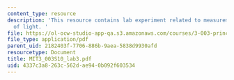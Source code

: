 ```yaml
---
content_type: resource
description: 'This resource contains lab experiment related to measurement of speed
  of light. '
file: https://ol-ocw-studio-app-qa.s3.amazonaws.com/courses/3-003-principles-of-engineering-practice-spring-2010/4337c3a8263c562dae940b092f603534_MIT3_003S10_lab3.pdf
file_type: application/pdf
parent_uid: 2182403f-7706-886b-9aea-5838d9930afd
resourcetype: Document
title: MIT3_003S10_lab3.pdf
uid: 4337c3a8-263c-562d-ae94-0b092f603534
---
```

